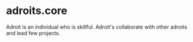 # adroits.core
Adroit is an individual who is skillful. Adroit's collaborate with other adroits and lead few projects.
